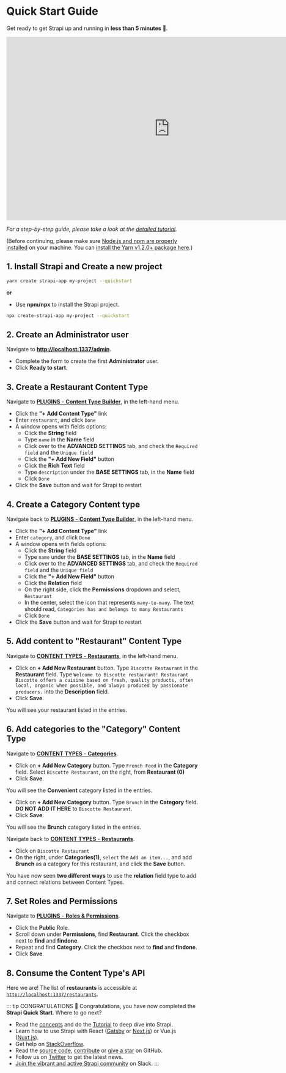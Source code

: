 # Quick Start Guide

Get ready to get Strapi up and running in **less than 5 minutes** 🚀.

<div class="video-container">
<iframe width="853" height="480" src="https://www.youtube.com/embed/4m1wKzzfs-M" frameborder="0" allow="accelerometer; autoplay; encrypted-media; gyroscope; picture-in-picture" allowfullscreen></iframe>
</div>

_For a step-by-step guide, please take a look at the [detailed tutorial](quick-start-tutorial.html)._

(Before continuing, please make sure [Node.js and npm are properly installed](install-requirements.html) on your machine. You can [install the Yarn v1.2.0+ package here](https://yarnpkg.com/en/).)

## 1. Install Strapi and Create a new project

```bash
yarn create strapi-app my-project --quickstart
```

**or**

- Use **npm/npx** to install the Strapi project.

```bash
npx create-strapi-app my-project --quickstart
```

## 2. Create an Administrator user

Navigate to [**http://localhost:1337/admin**](http://localhost:1337/admin).

- Complete the form to create the first **Administrator** user.
- Click **Ready to start**.

## 3. Create a Restaurant Content Type

Navigate to [**PLUGINS** - **Content Type Builder**](http://localhost:1337/admin/plugins/content-type-builder), in the left-hand menu.

- Click the **"+ Add Content Type"** link
- Enter `restaurant`, and click `Done`
- A window opens with fields options:
  - Click the **String** field
  - Type `name` in the **Name** field
  - Click over to the **ADVANCED SETTINGS** tab, and check the `Required field` and the `Unique field`
  - Click the **"+ Add New Field"** button
  - Click the **Rich Text** field
  - Type `description` under the **BASE SETTINGS** tab, in the **Name** field
  - Click `Done`
- Click the **Save** button and wait for Strapi to restart

## 4. Create a Category Content type

Navigate back to [**PLUGINS** - **Content Type Builder**](http://localhost:1337/admin/plugins/content-type-builder), in the left-hand menu.

- Click the **"+ Add Content Type"** link
- Enter `category`, and click `Done`
- A window opens with fields options:
  - Click the **String** field
  - Type `name` under the **BASE SETTINGS** tab, in the **Name** field
  - Click over to the **ADVANCED SETTINGS** tab, and check the `Required field` and the `Unique field`
  - Click the **"+ Add New Field"** button
  - Click the **Relation** field
  - On the right side, click the **Permissions** dropdown and select, `Restaurant`
  - In the center, select the icon that represents `many-to-many`. The text should read, `Categories has and belongs to many Restaurants`
  - Click `Done`
- Click the **Save** button and wait for Strapi to restart

## 5. Add content to "Restaurant" Content Type

Navigate to [**CONTENT TYPES** - **Restaurants**](http://localhost:1337/admin/plugins/content-manager/restaurant?source=content-manager), in the left-hand menu.

- Click on **+ Add New Restaurant** button. Type `Biscotte Restaurant` in the **Restaurant** field. Type `Welcome to Biscotte restaurant! Restaurant Biscotte offers a cuisine based on fresh, quality products, often local, organic when possible, and always produced by passionate producers.` into the **Description** field.
- Click **Save**.

You will see your restaurant listed in the entries.

## 6. Add categories to the "Category" Content Type

Navigate to [**CONTENT TYPES** - **Categories**](http://localhost:1337/admin/plugins/content-manager/category?source=content-manager).

- Click on **+ Add New Category** button. Type `French Food` in the **Category** field. Select `Biscotte Restaurant`, on the right, from **Restaurant (0)**
- Click **Save**.

You will see the **Convenient** category listed in the entries.

- Click on **+ Add New Category** button. Type `Brunch` in the **Category** field. **DO NOT ADD IT HERE** to `Biscotte Restaurant`.
- Click **Save**.

You will see the **Brunch** category listed in the entries.

Navigate back to [**CONTENT TYPES** - **Restaurants**](http://localhost:1337/admin/plugins/content-manager/restaurant?source=content-manager).

- Click on `Biscotte Restaurant`
- On the right, under **Categories(1)**, `select` the `Add an item...`, and add **Brunch** as a category for this restaurant, and click the **Save** button.

You have now seen **two different ways** to use the **relation** field type to add and connect relations between Content Types.

## 7. Set Roles and Permissions

Navigate to [**PLUGINS** - **Roles & Permissions**](http://localhost:1337/admin/plugins/users-permissions/roles).

- Click the **Public** Role.
- Scroll down under **Permissions**, find **Restaurant**. Click the checkbox next to **find** and **findone**.
- Repeat and find **Category**. Click the checkbox next to **find** and **findone**.
- Click **Save**.

## 8. Consume the Content Type's API

Here we are! The list of **restaurants** is accessible at [`http://localhost:1337/restaurants`](http://localhost:1337/restaurants).

::: tip CONGRATULATIONS
👏 Congratulations, you have now completed the **Strapi Quick Start**. Where to go next?

- Read the [concepts](../concepts/concepts.html) and do the [Tutorial](/3.0.0-beta.x/getting-started/quick-start-tutorial.html) to deep dive into Strapi.
- Learn how to use Strapi with React ([Gatsby](https://blog.strapi.io/building-a-static-website-using-gatsby-and-strapi) or [Next.js](https://blog.strapi.io/strapi-next-setup/)) or Vue.js ([Nuxt.js](https://blog.strapi.io/cooking-a-deliveroo-clone-with-nuxt-vue-js-graphql-strapi-and-stripe-setup-part-1-7/)).
- Get help on [StackOverflow](https://stackoverflow.com/questions/tagged/strapi).
- Read the [source code](https://github.com/strapi/strapi), [contribute](https://github.com/strapi/strapi/blob/master/CONTRIBUTING.md) or [give a star](https://github.com/strapi/strapi) on GitHub.
- Follow us on [Twitter](https://twitter.com/strapijs) to get the latest news.
- [Join the vibrant and active Strapi community](https://slack.strapi.io) on Slack.
  :::
